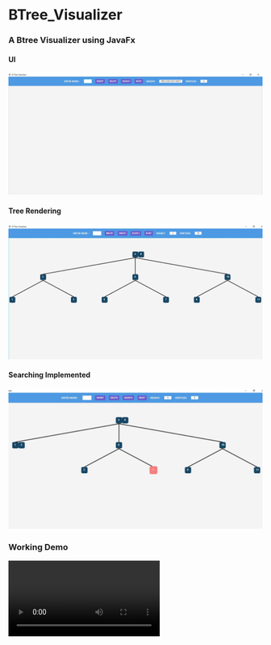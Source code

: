 # BTree_Visualizer

### A Btree Visualizer using JavaFx

#### UI

![UI](UI.jpg)

#### Tree Rendering

![Tree](Tree.jpg)

#### Searching Implemented

![Searching](Search.jpg)

### Working Demo

![Demo](TreeView.Mp4)
